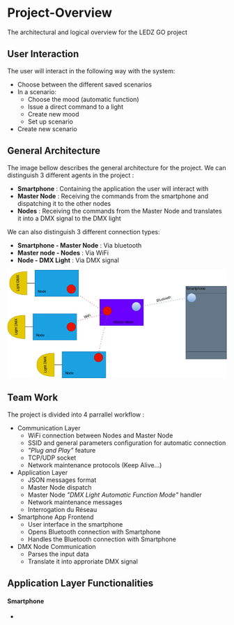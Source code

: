 # Project-Overview
The architectural and logical overview for the LEDZ GO project

## User Interaction
The user will interact in the following way with the system:
- Choose between the different saved scenarios
- In a scenario:
  - Choose the mood (automatic function)
  - Issue a direct command to a light
  - Create new mood
  - Set up scenario
- Create new scenario

## General Architecture
The image bellow describes the general architecture for the project. We can distinguish 3 different agents in the project :
- **Smartphone** : Containing the application the user will interact with
- **Master Node** : Receiving the commands from the smartphone and dispatching it to the other nodes
- **Nodes** : Receiving the commands from the Master Node and translates it into a DMX signal to the DMX light

We can also distinguish 3 different connection types:
- **Smartphone - Master Node** : Via bluetooth
- **Master node - Nodes** : Via WiFi
- **Node - DMX Light** : Via DMX signal

![Architecture Plan](https://github.com/Ledz-go/Project-Overview/blob/main/images/Architecure.png)

## Team Work
The project is divided into 4 parrallel workflow :
- Communication Layer 
  - WiFi connection between Nodes and Master Node
  - SSID and general parameters configuration for automatic connection
  - *"Plug and Play"* feature 
  - TCP/UDP socket 
  - Network maintenance protocols (Keep Alive...)
- Application Layer
  - JSON messages format
  - Master Node dispatch
  - Master Node *"DMX Light Automatic Function Mode"* handler
  - Network maintenance messages
  - Interrogation du Réseau
- Smartphone App Frontend
  - User interface in the smartphone
  - Opens Bluetooth connection with Smartphone
  - Handles the Bluetooth connection with Smartphone
- DMX Node Communication
  - Parses the input data
  - Translate it into approriate DMX signal
 
  
## Application Layer Functionalities

#### Smartphone
- 



